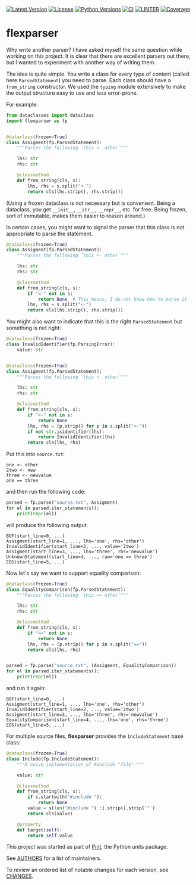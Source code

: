 [![Latest Version](https://img.shields.io/pypi/v/flexparser.svg)](https://pypi.python.org/pypi/flexparser)
[![License](https://img.shields.io/pypi/l/flexparser.svg)](https://pypi.python.org/pypi/flexparser)
[![Python Versions](https://img.shields.io/pypi/pyversions/flexparser.svg)](https://pypi.python.org/pypi/flexparser)
[![CI](https://github.com/hgrecco/flexparser/workflows/CI/badge.svg)](https://github.com/hgrecco/flexparser/actions?query=workflow%3ACI)
[![LINTER](https://github.com/hgrecco/flexparser/workflows/Lint/badge.svg)](https://github.com/hgrecco/flexparser/actions?query=workflow%3ALint)
[![Coverage](https://coveralls.io/repos/github/hgrecco/flexparser/badge.svg?branch=main)](https://coveralls.io/github/hgrecco/flexparser?branch=main)

# flexparser

Why write another parser? I have asked myself the same question while working on this project. It is clear that there are excellent parsers out there, but I wanted to experiment with another way of writing them.

The idea is quite simple. You write a class for every type of content (called here `ParsedStatement`) you need to parse. Each class should have a `from_string` constructor. We used the `typing` module extensively to make the output structure easy to use and less error-prone.

For example:

```python
from dataclasses import dataclass
import flexparser as fp


@dataclass(frozen=True)
class Assigment(fp.ParsedStatement):
    """Parses the following `this <- other`"""

    lhs: str
    rhs: str

    @classmethod
    def from_string(cls, s):
        lhs, rhs = s.split("<-")
        return cls(lhs.strip(), rhs.strip())
```

(Using a frozen dataclass is not necessary but is convenient. Being a dataclass, you get `__init__`, `__str__`, `__repr__`, etc. for free. Being frozen, sort of immutable, makes them easier to reason around.)

In certain cases, you might want to signal the parser that this class is not appropriate to parse the statement.

```python
@dataclass(frozen=True)
class Assigment(fp.ParsedStatement):
    """Parses the following `this <- other`"""

    lhs: str
    rhs: str

    @classmethod
    def from_string(cls, s):
        if "<-" not in s:
            return None  # This means: I do not know how to parse it
        lhs, rhs = s.split("<-")
        return cls(lhs.strip(), rhs.strip())
```

You might also want to indicate that this is the right `ParsedStatement` but something is not right:

```python
@dataclass(frozen=True)
class InvalidIdentifier(fp.ParsingError):
    value: str


@dataclass(frozen=True)
class Assigment(fp.ParsedStatement):
    """Parses the following `this <- other`"""

    lhs: str
    rhs: str

    @classmethod
    def from_string(cls, s):
        if "<-" not in s:
            return None
        lhs, rhs = (p.strip() for p in s.split("<-"))
        if not str.isidentifier(lhs):
            return InvalidIdentifier(lhs)
        return cls(lhs, rhs)
```

Put this into `source.txt`:

```text
one <- other
2two <- new
three <- newvalue
one == three
```

and then run the following code:

```python
parsed = fp.parse("source.txt", Assigment)
for el in parsed.iter_statements():
    print(repr(el))
```

will produce the following output:

```text
BOF(start_line=0, ...)
Assigment(start_line=1, ..., lhs='one', rhs='other')
InvalidIdentifier(start_line=2, ..., value='2two')
Assigment(start_line=3, ..., lhs='three', rhs='newvalue')
UnknownStatement(start_line=4, ..., raw='one == three')
EOS(start_line=5, ...)
```

Now let's say we want to support equality comparison:

```python
@dataclass(frozen=True)
class EqualityComparison(fp.ParsedStatement):
    """Parses the following `this == other`"""

    lhs: str
    rhs: str

    @classmethod
    def from_string(cls, s):
        if "==" not in s:
            return None
        lhs, rhs = (p.strip() for p in s.split("=="))
        return cls(lhs, rhs)


parsed = fp.parse("source.txt", (Assigment, EqualityComparison))
for el in parsed.iter_statements():
    print(repr(el))
```

and run it again:

```text
BOF(start_line=0, ...)
Assigment(start_line=1, ..., lhs='one', rhs='other')
InvalidIdentifier(start_line=2, ..., value='2two')
Assigment(start_line=3, ..., lhs='three', rhs='newvalue')
EqualityComparison(start_line=4, ..., lhs='one', rhs='three')
EOS(start_line=5, ...)
```

For multiple source files, **flexparser** provides the `IncludeStatement` base class:

```python
@dataclass(frozen=True)
class Include(fp.IncludeStatement):
    """A naive implementation of #include "file" """

    value: str

    @classmethod
    def from_string(cls, s):
        if s.startwith("#include "):
            return None
        value = s[len("#include ") :].strip().strip('"')
        return cls(value)

    @property
    def target(self):
        return self.value
```

This project was started as part of [Pint](https://github.com/hgrecco/pint), the Python units package.

See [AUTHORS](https://github.com/hgrecco/flexparser/blob/main/AUTHORS) for a list of maintainers.

To review an ordered list of notable changes for each version, see [CHANGES](https://github.com/hgrecco/flexparser/blob/main/CHANGES).
